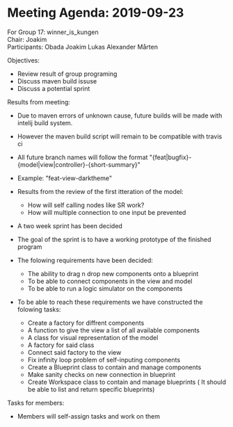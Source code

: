 # Meeting Agenda: 2019-09-23
For Group 17: winner_is_kungen  
Chair: Joakim  
Participants: Obada Joakim Lukas Alexander Mårten  

Objectives:
* Review result of group programing
* Discuss maven build issuse
* Discuss a potential sprint

Results from meeting:
* Due to maven errors of unknown cause, future builds will be made with intelij build system.
* However the maven build script will remain to be compatible with travis ci

* All future branch names will follow the format "{feat|bugfix}-{model|view|controller}-{short-summary}"
* Example: "feat-view-darktheme"

* Results from the review of the first itteration of the model:
  * How will self calling nodes like SR work?
  * How will multiple connection to one input be prevented
  
* A two week sprint has been decided
* The goal of the sprint is to have a working prototype of the finished program
* The folowing requirements have been decided:
  * The ability to drag n drop new components onto a blueprint
  * To be able to connect components in the view and model
  * To be able to run a logic simulator on the components
 
* To be able to reach these requirements we have constructed the folowing tasks:
   * Create a factory for diffrent components
   * A function to give the view a list of all available components
   * A class for visual representation of the model
   * A factory for said class
   * Connect said factory to the view
   * Fix infinity loop problem of self-inputing components
   * Create a Blueprint class to contain and manage components
   * Make sanity checks on new connection in blueprint
   * Create Workspace class to contain and manage blueprints ( It should be able to list and return specific blueprints)
   
Tasks for members:
 * Members will self-assign tasks and work on them
